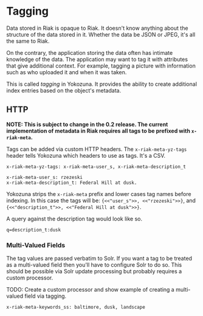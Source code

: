 Tagging
==========

Data stored in Riak is opaque to Riak.  It doesn't know anything about
the structure of the data stored in it.  Whether the data be JSON or
JPEG, it's all the same to Riak.

On the contrary, the application storing the data often has intimate
knowledge of the data. The application may want to tag it with
attributes that give additional context. For example, tagging a
picture with information such as who uploaded it and when it was
taken.

This is called _tagging_ in Yokozuna.  It provides the ability to
create additional index entries based on the object's metadata.

HTTP
----------

**NOTE: This is subject to change in the 0.2 release.  The current
        implementation of metadata in Riak requires all tags to be
        prefixed with `x-riak-meta`.**

Tags can be added via custom HTTP headers.  The `x-riak-meta-yz-tags`
header tells Yokozuna which headers to use as tags.  It's a CSV.

    x-riak-meta-yz-tags: x-riak-meta-user_s, x-riak-meta-description_t

    x-riak-meta-user_s: rzezeski
    x-riak-meta-description_t: Federal Hill at dusk.

Yokozuna strips the `x-riak-meta` prefix and lower cases tag names
before indexing.  In this case the tags will be: `{<<"user_s">>,
<<"rzezeski">>}`, and `{<<"description_t">>, <<"Federal Hill at
dusk">>}`.

A query against the description tag would look like so.

    q=description_t:dusk

### Multi-Valued Fields

The tag values are passed verbatim to Solr.  If you want a tag to be
treated as a multi-valued field then you'll have to configure Solr to
do so.  This should be possible via Solr update processing but
probably requires a custom processor.

TODO: Create a custom processor and show example of creating a
      multi-valued field via tagging.

    x-riak-meta-keywords_ss: baltimore, dusk, landscape

